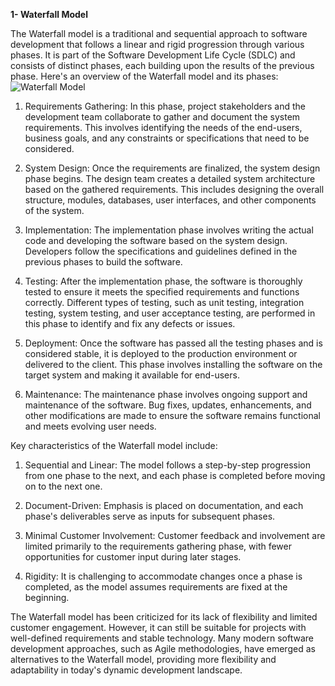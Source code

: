 **1- Waterfall Model**

The Waterfall model is a traditional and sequential approach to software development that follows a linear and rigid progression through various phases. It is part of the Software Development Life Cycle (SDLC) and consists of distinct phases, each building upon the results of the previous phase. Here's an overview of the Waterfall model and its phases:
![Waterfall Model](https://github.com/fayzdeveloper/SDLC-Models/assets/46987677/a7afca51-b633-433e-aaf3-9330f3097fa5)
1. Requirements Gathering: In this phase, project stakeholders and the development team collaborate to gather and document the system requirements. This involves identifying the needs of the end-users, business goals, and any constraints or specifications that need to be considered.

2. System Design: Once the requirements are finalized, the system design phase begins. The design team creates a detailed system architecture based on the gathered requirements. This includes designing the overall structure, modules, databases, user interfaces, and other components of the system.

3. Implementation: The implementation phase involves writing the actual code and developing the software based on the system design. Developers follow the specifications and guidelines defined in the previous phases to build the software.

4. Testing: After the implementation phase, the software is thoroughly tested to ensure it meets the specified requirements and functions correctly. Different types of testing, such as unit testing, integration testing, system testing, and user acceptance testing, are performed in this phase to identify and fix any defects or issues.

5. Deployment: Once the software has passed all the testing phases and is considered stable, it is deployed to the production environment or delivered to the client. This phase involves installing the software on the target system and making it available for end-users.

6. Maintenance: The maintenance phase involves ongoing support and maintenance of the software. Bug fixes, updates, enhancements, and other modifications are made to ensure the software remains functional and meets evolving user needs.

Key characteristics of the Waterfall model include:

1. Sequential and Linear: The model follows a step-by-step progression from one phase to the next, and each phase is completed before moving on to the next one.

2. Document-Driven: Emphasis is placed on documentation, and each phase's deliverables serve as inputs for subsequent phases.

3. Minimal Customer Involvement: Customer feedback and involvement are limited primarily to the requirements gathering phase, with fewer opportunities for customer input during later stages.

4. Rigidity: It is challenging to accommodate changes once a phase is completed, as the model assumes requirements are fixed at the beginning.

The Waterfall model has been criticized for its lack of flexibility and limited customer engagement. However, it can still be suitable for projects with well-defined requirements and stable technology. Many modern software development approaches, such as Agile methodologies, have emerged as alternatives to the Waterfall model, providing more flexibility and adaptability in today's dynamic development landscape.

